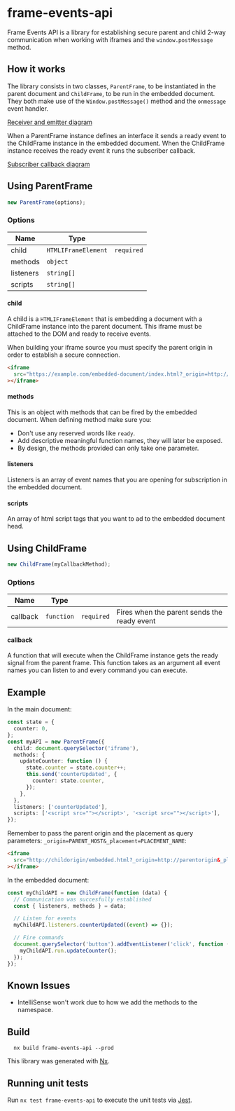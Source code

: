 # frame-events-api

Frame Events API is a library for establishing secure parent and child 2-way communication when working with iframes and the `window.postMessage` method.

## How it works

The library consists in two classes, `ParentFrame`, to be instantiated in the parent document and `ChildFrame`, to be run in the embedded document. They both make use of the `Window.postMessage()` method and the `onmessage` event handler.

[Receiver and emitter diagram](./docs/event_flow.drawio)

When a ParentFrame instance defines an interface it sends a ready event to the ChildFrame instance in the embedded document. When the ChildFrame instance receives the ready event it runs the subscriber callback.

[Subscriber callback diagram](./docs/subscriber_callback.drawio)

## Using ParentFrame

```typescript
new ParentFrame(options);
```

### Options

| Name      | Type                |            |
| --------- | ------------------- | ---------- |
| child     | `HTMLIFrameElement` | `required` |
| methods   | `object`            |            |
| listeners | `string[]`          |            |
| scripts   | `string[]`          |            |

#### child

A child is a `HTMLIFrameElement` that is embedding a document with a ChildFrame instance into the parent document. This iframe must be attached to the DOM and ready to receive events.

When building your iframe source you must specify the parent origin in order to establish a secure connection.

```html
<iframe
  src="https://example.com/embedded-document/index.html?_origin=http://parentorigin&_placement=myPlacement"
></iframe>
```

#### methods

This is an object with methods that can be fired by the embedded document. When defining method make sure you:

- Don't use any reserved words like `ready`.
- Add descriptive meaningful function names, they will later be exposed.
- By design, the methods provided can only take one parameter.

#### listeners

Listeners is an array of event names that you are opening for subscription in the embedded document.

#### scripts

An array of html script tags that you want to ad to the embedded document head.

## Using ChildFrame

```typescript
new ChildFrame(myCallbackMethod);
```

### Options

| Name     | Type       |            |                                             |
| -------- | ---------- | ---------- | ------------------------------------------- |
| callback | `function` | `required` | Fires when the parent sends the ready event |

#### callback

A function that will execute when the ChildFrame instance gets the ready signal from the parent frame. This function takes as an argument all event names you can listen to and every command you can execute.

## Example

In the main document:

```typescript
const state = {
  counter: 0,
};
const myAPI = new ParentFrame({
  child: document.querySelector('iframe'),
  methods: {
    updateCounter: function () {
      state.counter = state.counter++;
      this.send('counterUpdated', {
        counter: state.counter,
      });
    },
  },
  listeners: ['counterUpdated'],
  scripts: ['<script src=""></script>', '<script src=""></script>'],
});
```

Remember to pass the parent origin and the placement as query parameters: `_origin=PARENT_HOST&_placement=PLACEMENT_NAME`:

```html
<iframe
  src="http://childorigin/embedded.html?_origin=http://parentorigin&_placement=myPlacement"
></iframe>
```

In the embedded document:

```typescript
const myChildAPI = new ChildFrame(function (data) {
  // Communication was succesfully established
  const { listeners, methods } = data;

  // Listen for events
  myChildAPI.listeners.counterUpdated((event) => {});

  // Fire commands
  document.querySelector('button').addEventListener('click', function () {
    myChildAPI.run.updateCounter();
  });
});
```

## Known Issues

- IntelliSense won't work due to how we add the methods to the namespace.

## Build

```
  nx build frame-events-api --prod
```

This library was generated with [Nx](https://nx.dev).

## Running unit tests

Run `nx test frame-events-api` to execute the unit tests via [Jest](https://jestjs.io).

